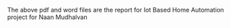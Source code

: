 The above pdf and word files are the report for Iot Based Home Automation project for Naan Mudhalvan
